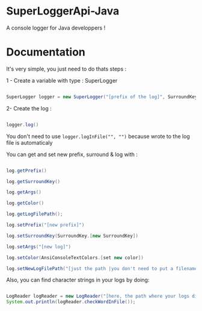 # SuperLoggerApi-Java
A console logger for Java developpers !

# Documentation

It's very simple, you just need to do thats steps :

1 - Create a variable with type : SuperLogger
```java

SuperLogger logger = new SuperLogger("[prefix of the log]", SurroundKey.[type of surround], "the log", AnsiConsoleTextColors.[color], "path");

```

2- Create the log : 
```java 

logger.log()

```

You don't need to use ```logger.logInFile("", "")``` because wrote to the log file is automaticaly

You can get and set new prefix, surround & log with : 

```java

log.getPrefix()

log.getSurroundKey()

log.getArgs()

log.getColor()

log.getLogFilePath();

log.setPrefix("[new prefix]")

log.setSurroundKey(SurroundKey.[new SurroundKey])

log.setArgs("[new log]")

log.setColor(AnsiConsoleTextColors.[set new color])

log.setNewLogFilePath("[just the path |you don't need to put a filename, it will do it automatically|]")

```

Also, you can find character strings in your logs by doing:

```java

LogReader logReader = new LogReader("[here, the path where your logs diles are]", "[the string you want to search]");
System.out.println(logReader.checkWordInFile());

```
